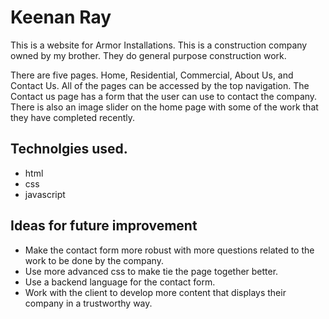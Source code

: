 # Keenan Ray

This is a website for Armor Installations. This is a construction company owned by my brother. They do general purpose construction work.

There are five pages. Home, Residential, Commercial, About Us, and Contact Us. All of the pages can be accessed by the top navigation. The Contact us page has a form that the user can use to contact the company.  There is also an image slider on the home page with some of the work that they have completed recently.

## Technolgies used.
- html
- css 
- javascript


## Ideas for future improvement
- Make the contact form more robust with more questions related to the work to be done by the company.
- Use more advanced css to make tie the page together better.
- Use a backend language for the contact form.
- Work with the client to develop more content that displays their company in a trustworthy way.
